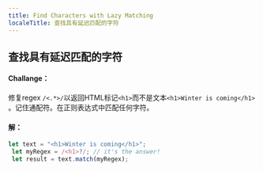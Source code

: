 ```yaml
---
title: Find Characters with Lazy Matching
localeTitle: 查找具有延迟匹配的字符
---
```

## 查找具有延迟匹配的字符

#### Challange：

修复regex `/<.*>/`以返回HTML标记`<h1>`而不是文本`<h1>Winter is coming</h1>` 。记住通配符。在正则表达式中匹配任何字符。

#### 解：

```js
let text = "<h1>Winter is coming</h1>"; 
 let myRegex = /<h1>?/; // it's the answer! 
 let result = text.match(myRegex); 

```